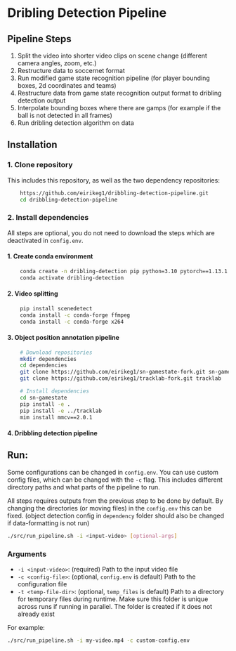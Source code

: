 # Dribling Detection Pipeline

## Pipeline Steps

1. Split the video into shorter video clips on scene change (different camera angles, zoom, etc.)
2. Restructure data to soccernet format
3. Run modified game state recognition pipeline (for player bounding boxes, 2d coordinates and teams)
4. Restructure data from game state recognition output format to dribling detection output
5. Interpolate bounding boxes where there are gamps (for example if the ball is not detected in all frames)
6. Run dribling detection algorithm on data

## Installation

### 1. Clone repository
This includes this repository, as well as the two dependency repositories:
```bash
    https://github.com/eirikeg1/dribbling-detection-pipeline.git
    cd dribbling-detection-pipeline
```

### 2. Install dependencies
All steps are optional, you do not need to download the steps which are deactivated in `config.env`.

#### 1. Create conda environment
```bash
    conda create -n dribling-detection pip python=3.10 pytorch==1.13.1 torchvision==0.14.1 pytorch-cuda=11.7 -c pytorch -c nvidia -y
    conda activate dribling-detection
```

#### 2. Video splitting
```bash
    pip install scenedetect
    conda install -c conda-forge ffmpeg
    conda install -c conda-forge x264
```

#### 3. Object position annotation pipeline
```bash
    # Download repositories
    mkdir dependencies
    cd dependencies
    git clone https://github.com/eirikeg1/sn-gamestate-fork.git sn-gamestate
    git clone https://github.com/eirikeg1/tracklab-fork.git tracklab

    # Install dependencies
    cd sn-gamestate
    pip install -e .
    pip install -e ../tracklab
    mim install mmcv==2.0.1
``` 

#### 4. Dribbling detection pipeline

## Run:

Some configurations can be changed in `config.env`. You can use custom config files, which can be
changed with the `-c` flag. This includes different directory paths and what parts of the pipeline
to run.

All steps requires outputs from the previous step to be done by default. By changing the directories
(or moving files) in the `config.env` this can be fixed. (object detection config in `dependency` 
folder should also be changed if data-formatting is not run)

```bash
./src/run_pipeline.sh -i <input-video> [optional-args]
```

### Arguments
- `-i <input-video>`: (required) Path to the input video file
- `-c <config-file>`: (optional, `config.env` is default) Path to the configuration file
- `-t <temp-file-dir>`: (optional, `temp_files` is default) Path to a directory for temporary files 
    during runtime. Make sure this folder is unique across runs if running in parallel. The folder 
    is created if it does not already exist

For example:
```bash
./src/run_pipeline.sh -i my-video.mp4 -c custom-config.env
```
